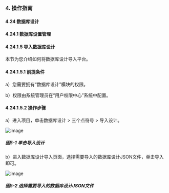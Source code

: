 ### 4. 操作指南

#### 4.24 数据库设计

#### 4.24.1 数据库设置管理

#### 4.24.1.5 导入数据库设计

本节为您介绍如何将数据库设计导入平台。

#### 4.24.1.5.1 前提条件

a）您需要拥有“数据库设计”模块的权限。

b）权限由系统管理员在“用户权限中心”系统中配置。

#### 4.24.1.5.2 操作步骤

a）进入项目，单击数据库设计 > 三个点符号 > 导入设计。

![image](https://user-images.githubusercontent.com/79617492/200281318-30ce9ee2-58b1-4687-b359-843ea780cdac.png)

##### 图5-1 单击导入设计

b）进入数据库设计导入页面，选择需要导入的数据库设计JSON文件，单击导入即可。

![image](https://user-images.githubusercontent.com/79617492/200281334-2ea99ca7-42a1-4d5b-ad84-937c800848a6.png)

##### 图5-2 选择需要导入的数据库设计JSON文件
